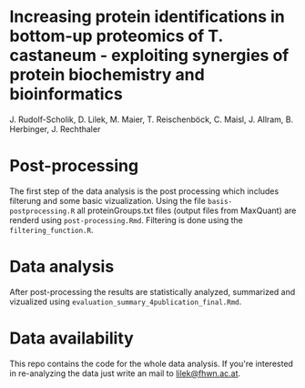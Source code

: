 # Increasing protein identifications in bottom-up proteomics of T. castaneum - exploiting synergies of protein biochemistry and bioinformatics
J. Rudolf-Scholik, D. Lilek, M. Maier, T. Reischenböck, C. Maisl, J. Allram, B. Herbinger, J. Rechthaler

# Post-processing

The first step of the data analysis is the post processing which includes filterung and some basic vizualization. 
Using the file `basis-postprocessing.R` all proteinGroups.txt files (output files from MaxQuant) are renderd using `post-processing.Rmd`. 
Filtering is done using the `filtering_function.R`. 

# Data analysis

After post-processing the results are statistically analyzed, summarized and vizualized using `evaluation_summary_4publication_final.Rmd`.

# Data availability 

This repo contains the code for the whole data analysis. If you're interested in re-analyzing the data just write an mail to <lilek@fhwn.ac.at>. 
